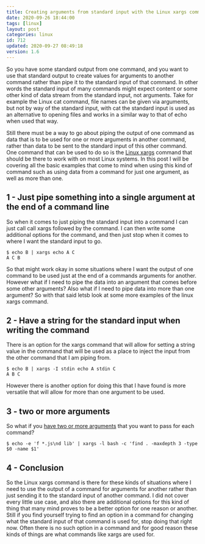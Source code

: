 ```yaml
---
title: Creating arguments from standard input with the Linux xargs command
date: 2020-09-26 18:44:00
tags: [linux]
layout: post
categories: linux
id: 712
updated: 2020-09-27 08:49:18
version: 1.6
---
```


So you have some standard output from one command, and you want to use that standard output to create values for arguments to another command rather than pipe it to the standard input of that command. In other words the standard input of many commands might expect content or some other kind of data stream from the standard input, not arguments. Take for example the Linux cat command, file names can be given via arguments, but not by way of the standard input, with cat the standard input is used as an alternative to opening files and works in a similar way to that of echo when used that way. 

Still there must be a way to go about piping the output of one command as data that is to be used for one or more arguments in another command, rather than data to be sent to the standard input of this other command. One command that can be used to do so is the [Linux xargs](https://en.wikipedia.org/wiki/Xargs) command that should be there to work with on most Linux systems. In this post I will be covering all the basic examples that come to mind when using this kind of command such as using data from a command for just one argument, as well as more than one.

<!-- more -->

## 1 - Just pipe something into a single argument at the end of a command line

So when it comes to just piping the standard input into a command I can just call call xargs followed by the command. I can then write some additional options for the command, and then just stop when it comes to where I want the standard input to go.

```
$ echo B | xargs echo A C
A C B
```

So that might work okay in some situations where I want the output of one command to be used just at the end of a commands arguments for another. However what if I need to pipe the data into an argument that comes before some other arguments? Also what if I need to pipe data into more than one argument? So with that said letsb look at some more examples of the linux xargs command.

## 2 - Have a string for the standard input when writing the command

There is an option for the xargs command that will allow for setting a string value in the command that will be used as a place to inject the input from the other command that I am piping from.

```
$ echo B | xargs -I stdin echo A stdin C
A B C
```

However there is another option for doing this that I have found is more versatile that will allow for more than one argument to be used.

## 3 - two or more arguments

So what if you [have two or more arguments](https://stackoverflow.com/questions/3770432/xargs-with-multiple-arguments) that you want to pass for each command?

```
$ echo -e 'f *.js\nd lib' | xargs -l bash -c 'find . -maxdepth 3 -type $0 -name $1'
```

## 4 - Conclusion

So the Linux xargs command is there for these kinds of situations where I need to use the output of a command for arguments for another rather than just sending it to the standard input of another command. I did not cover every little use case, and also there are additional options for this kind of thing that many mind proves to be a better option for one reason or another. Still if you find yourself trying to find an option in a command for changing what the standard input of that command is used for, stop doing that right now. Often there is no such option in a command and for good reason these kinds of things are what commands like xargs are used for.
